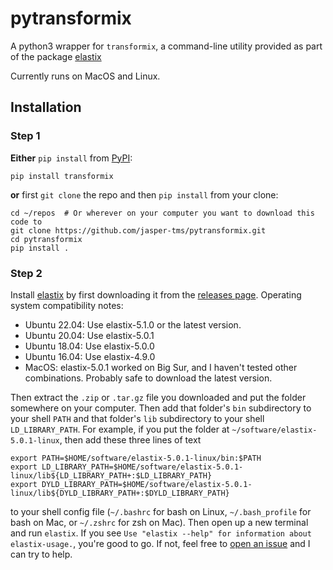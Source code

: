# pytransformix

A python3 wrapper for `transformix`, a command-line utility provided as part of the package [elastix](https://elastix.dev/index.php)

Currently runs on MacOS and Linux.


## Installation
### Step 1
**Either** `pip install` from [PyPI](https://pypi.org/project/transformix/):

    pip install transformix

**or** first `git clone` the repo and then `pip install` from your clone:

    cd ~/repos  # Or wherever on your computer you want to download this code to
    git clone https://github.com/jasper-tms/pytransformix.git
    cd pytransformix
    pip install .

### Step 2
Install [elastix](https://elastix.dev/download.php) by first downloading it from the [releases page](https://github.com/SuperElastix/elastix/releases). Operating system compatibility notes:
- Ubuntu 22.04: Use elastix-5.1.0 or the latest version.
- Ubuntu 20.04: Use elastix-5.0.1
- Ubuntu 18.04: Use elastix-5.0.0
- Ubuntu 16.04: Use elastix-4.9.0
- MacOS: elastix-5.0.1 worked on Big Sur, and I haven't tested other combinations. Probably safe to download the latest version.

Then extract the `.zip` or `.tar.gz` file you downloaded and put the folder somewhere on your computer. Then add that folder's `bin` subdirectory to your shell `PATH` and that folder's `lib` subdirectory to your shell `LD_LIBRARY_PATH`. For example, if you put the folder at `~/software/elastix-5.0.1-linux`, then add these three lines of text

    export PATH=$HOME/software/elastix-5.0.1-linux/bin:$PATH
    export LD_LIBRARY_PATH=$HOME/software/elastix-5.0.1-linux/lib${LD_LIBRARY_PATH+:$LD_LIBRARY_PATH}
    export DYLD_LIBRARY_PATH=$HOME/software/elastix-5.0.1-linux/lib${DYLD_LIBRARY_PATH+:$DYLD_LIBRARY_PATH}

to your shell config file (`~/.bashrc` for bash on Linux, `~/.bash_profile` for bash on Mac, or `~/.zshrc` for zsh on Mac). Then open up a new terminal and run `elastix`. If you see `Use "elastix --help" for information about elastix-usage.`, you're good to go. If not, feel free to [open an issue](https://github.com/jasper-tms/pytransformix/issues) and I can try to help.
